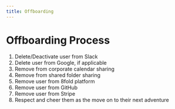 ```yaml
---
title: Offboarding
---
```


# Offboarding Process

1. Delete/Deactivate user from Slack
2. Delete user from Google, if applicable
3. Remove from corporate calendar sharing
4. Remove from shared folder sharing
5. Remove user from 8fold platform
6. Remove user from GitHub
7. Remove user from Stripe
8. Respect and cheer them as the move on to their next adventure

